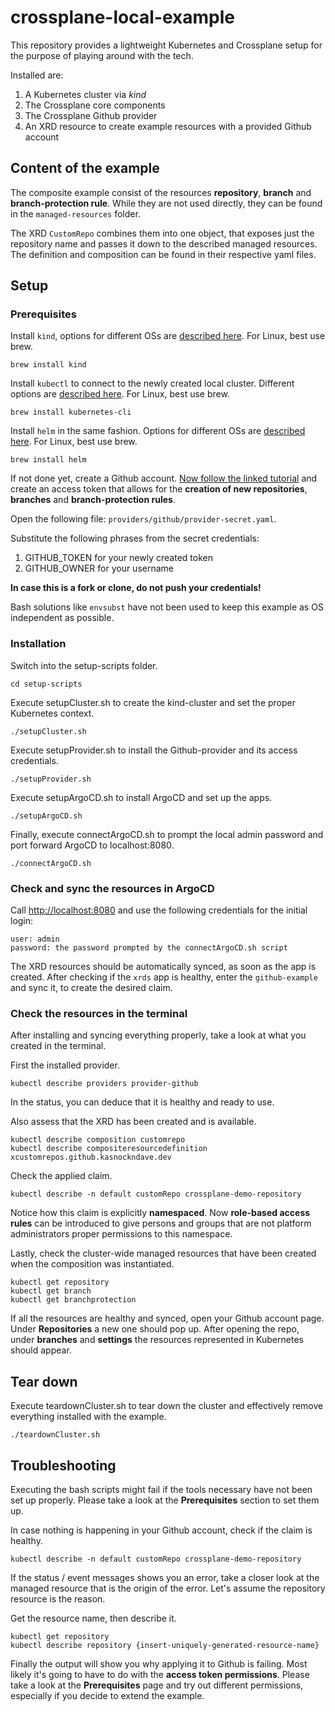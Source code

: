 # crossplane-local-example

This repository provides a lightweight Kubernetes and Crossplane setup for the purpose of playing around with the tech.

Installed are:

1. A Kubernetes cluster via *kind*
2. The Crossplane core components
3. The Crossplane Github provider
4. An XRD resource to create example resources with a provided Github account

## Content of the example

The composite example consist of the resources **repository**, **branch** and **branch-protection rule**.
While they are not used directly, they can be found in the `managed-resources` folder.

The XRD `CustomRepo` combines them into one object, that exposes just the repository name and passes it down to the described managed resources.
The definition and composition can be found in their respective yaml files.

## Setup

### Prerequisites

Install `kind`, options for different OSs are [described here](https://kind.sigs.k8s.io/docs/user/quick-start/#installation).
For Linux, best use brew.

`brew install kind`

Install `kubectl` to connect to the newly created local cluster. Different options are [described here](https://kubernetes.io/docs/tasks/tools/#kubectl).
For Linux, best use brew.

`brew install kubernetes-cli`

Install `helm` in the same fashion. Options for different OSs are [described here](https://helm.sh/docs/intro/install/).
For Linux, best use brew.

`brew install helm`

If not done yet, create a Github account.
[Now follow the linked tutorial](https://docs.github.com/en/authentication/keeping-your-account-and-data-secure/creating-a-personal-access-token) and create an access token 
that allows for the **creation of new repositories**, **branches** and **branch-protection rules**.

Open the following file: `providers/github/provider-secret.yaml`.

Substitute the following phrases from the secret credentials: 

1. GITHUB_TOKEN for your newly created token
2. GITHUB_OWNER for your username

**In case this is a fork or clone, do not push your credentials!**

Bash solutions like `envsubst` have not been used to keep this example as OS independent as possible.

### Installation

Switch into the setup-scripts folder.

`cd setup-scripts`

Execute setupCluster.sh to create the kind-cluster and set the proper Kubernetes context.

`./setupCluster.sh`

Execute setupProvider.sh to install the Github-provider and its access credentials.

`./setupProvider.sh`

Execute setupArgoCD.sh to install ArgoCD and set up the apps.

`./setupArgoCD.sh`

Finally, execute connectArgoCD.sh to prompt the local admin password and port forward ArgoCD to localhost:8080.

`./connectArgoCD.sh`

### Check and sync the resources in ArgoCD

Call [http://localhost:8080](http://localhost:8080) and use the following credentials for the initial login:  

```
user: admin  
password: the password prompted by the connectArgoCD.sh script  
```

The XRD resources should be automatically synced, as soon as the app is created. After checking if the `xrds` app is healthy, enter the `github-example` and sync it, to create the desired claim.

### Check the resources in the terminal

After installing and syncing everything properly, take a look at what you created in the terminal.

First the installed provider.

`kubectl describe providers provider-github`

In the status, you can deduce that it is healthy and ready to use.

Also assess that the XRD has been created and is available.

`kubectl describe composition customrepo`  
`kubectl describe compositeresourcedefinition xcustomrepos.github.kasnockndave.dev`

Check the applied claim.

`kubectl describe -n default customRepo crossplane-demo-repository`

Notice how this claim is explicitly **namespaced**. 
Now **role-based access rules** can be introduced to give persons and groups that are not platform administrators proper permissions to this namespace.

Lastly, check the cluster-wide managed resources that have been created when the composition was instantiated.

`kubectl get repository`  
`kubectl get branch`  
`kubectl get branchprotection`

If all the resources are healthy and synced, open your Github account page.
Under **Repositories** a new one should pop up.
After opening the repo, under **branches** and **settings** the resources represented in Kubernetes should appear.

## Tear down

Execute teardownCluster.sh to tear down the cluster and effectively remove everything installed with the example.

`./teardownCluster.sh`

## Troubleshooting

Executing the bash scripts might fail if the tools necessary have not been set up properly.
Please take a look at the **Prerequisites** section to set them up.

In case nothing is happening in your Github account, check if the claim is healthy.

`kubectl describe -n default customRepo crossplane-demo-repository`

If the status / event messages shows you an error, take a closer look at the managed resource that is the origin of the error.
Let's assume the repository resource is the reason.

Get the resource name, then describe it.

`kubectl get repository`  
`kubectl describe repository {insert-uniquely-generated-resource-name}`

Finally the output will show you why applying it to Github is failing. 
Most likely it's going to have to do with the **access token permissions**.
Please take a look at the **Prerequisites** page and try out different permissions, especially if you decide to extend the example.
